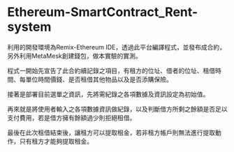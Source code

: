 # Ethereum-SmartContract_Rent-system

利用的開發環境為Remix-Ethereum IDE，透過此平台編譯程式，並發布成合約，另外利用MetaMesk創建錢包，做本實驗的實測。

程式一開始先宣告了此合約續記錄之項目，有租方的位址、借者的位址、租借時間、每單位時間價錢、是否租借其他物品以及是否添購保險。

接著是部署目前選單之資訊，先將需紀錄之各項數據及資訊設定為初始值。

再來就是將使用者輸入之各項數據資訊做紀錄，以及判斷借方所剩之餘額是否足以支付費用，若是借方擁有餘額過少則拒絕租借。

最後在此次租借結束後，讓租方可以提取租金，若非租方帳戶則無法進行提取動作，只有租方才能夠提取租金。
